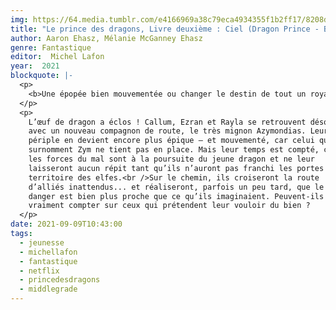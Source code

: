 ```yaml
---
img: https://64.media.tumblr.com/e4166969a38c79eca4934355f1b2ff17/8208d3165d2a90a4-00/s640x960/3bb78c8c8f9cf95733f997f8beaba2fa5e55c5cc.png
title: "Le prince des dragons, Livre deuxième : Ciel (Dragon Prince - Book 2: Sky)"
author: Aaron Ehasz, Mélanie McGanney Ehasz
genre: Fantastique
editor:  Michel Lafon
year:  2021
blockquote: |-
  <p>
    <b>Une épopée bien mouvementée ou changer le destin de tout un royaume</b>
  </p>
  <p>
    L’œuf de dragon a éclos ! Callum, Ezran et Rayla se retrouvent désormais
    avec un nouveau compagnon de route, le très mignon Azymondias. Leur
    périple en devient encore plus épique – et mouvementé, car celui qu’ils
    surnomment Zym ne tient pas en place. Mais leur temps est compté, car
    les forces du mal sont à la poursuite du jeune dragon et ne leur
    laisseront aucun répit tant qu’ils n’auront pas franchi les portes du
    territoire des elfes.<br />Sur le chemin, ils croiseront la route
    d’alliés inattendus... et réaliseront, parfois un peu tard, que le
    danger est bien plus proche que ce qu’ils imaginaient. Peuvent-ils
    vraiment compter sur ceux qui prétendent leur vouloir du bien ?
  </p>
date: 2021-09-09T10:43:00
tags:
  - jeunesse
  - michellafon
  - fantastique
  - netflix
  - princedesdragons
  - middlegrade
---
```

